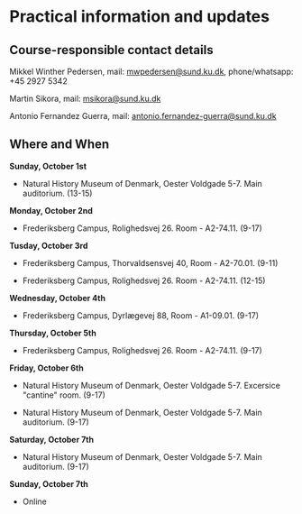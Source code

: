 # Practical information and updates

## Course-responsible contact details


Mikkel Winther Pedersen,
mail: mwpedersen@sund.ku.dk, 
phone/whatsapp: +45 2927 5342

Martin Sikora,
mail: msikora@sund.ku.dk

Antonio Fernandez Guerra,
mail: antonio.fernandez-guerra@sund.ku.dk



## Where and When
**Sunday, October 1st**

- Natural History Museum of Denmark, Oester Voldgade 5-7. Main auditorium. (13-15)


**Monday, October 2nd**

- Frederiksberg Campus, Rolighedsvej 26. Room - A2-74.11. (9-17)


**Tusday, October 3rd**

- Frederiksberg Campus, Thorvaldsensvej 40, Room - A2-70.01. (9-11)
  
- Frederiksberg Campus, Rolighedsvej 26. Room - A2-74.11. (12-15)


**Wednesday, October 4th**

- Frederiksberg Campus, Dyrlægevej 88, 	Room - A1-09.01. (9-17)


**Thursday, October 5th**

- Frederiksberg Campus, Rolighedsvej 26. Room - A2-74.11. (9-17)


**Friday, October 6th**

- Natural History Museum of Denmark, Oester Voldgade 5-7. Excersice "cantine" room. (9-17)

- Natural History Museum of Denmark, Oester Voldgade 5-7. Main auditorium. (9-17)


**Saturday, October 7th**

- Natural History Museum of Denmark, Oester Voldgade 5-7. Main auditorium. (9-17)


**Sunday, October 7th**
- Online 
  
